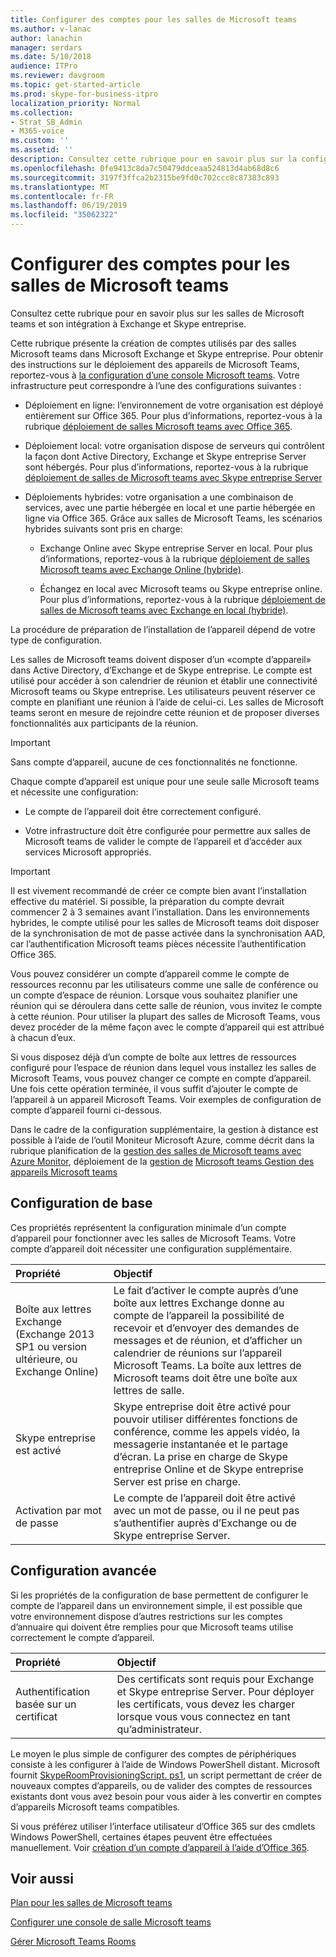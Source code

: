 ```yaml
---
title: Configurer des comptes pour les salles de Microsoft teams
ms.author: v-lanac
author: lanachin
manager: serdars
ms.date: 5/10/2018
audience: ITPro
ms.reviewer: davgroom
ms.topic: get-started-article
ms.prod: skype-for-business-itpro
localization_priority: Normal
ms.collection:
- Strat_SB_Admin
- M365-voice
ms.custom: ''
ms.assetid: ''
description: Consultez cette rubrique pour en savoir plus sur la configuration des comptes pour les salles Microsoft teams dans Exchange et Skype entreprise.
ms.openlocfilehash: 0fe9413c8da7c50479ddceaa524813d4ab68d8c6
ms.sourcegitcommit: 3197f3ffca2b2315be9fd0c702ccc8c87383c893
ms.translationtype: MT
ms.contentlocale: fr-FR
ms.lasthandoff: 06/19/2019
ms.locfileid: "35062322"
---
```

# <a name="configure-accounts-for-microsoft-teams-rooms"></a>Configurer des comptes pour les salles de Microsoft teams
 
Consultez cette rubrique pour en savoir plus sur les salles de Microsoft teams et son intégration à Exchange et Skype entreprise.
  
Cette rubrique présente la création de comptes utilisés par des salles Microsoft teams dans Microsoft Exchange et Skype entreprise. Pour obtenir des instructions sur le déploiement des appareils de Microsoft Teams, reportez-vous à [la configuration d’une console Microsoft teams](console.md). Votre infrastructure peut correspondre à l’une des configurations suivantes :
  
- Déploiement en ligne: l’environnement de votre organisation est déployé entièrement sur Office 365. Pour plus d’informations, reportez-vous à la rubrique [déploiement de salles Microsoft teams avec Office 365](with-office-365.md).
    
- Déploiement local: votre organisation dispose de serveurs qui contrôlent la façon dont Active Directory, Exchange et Skype entreprise Server sont hébergés. Pour plus d’informations, reportez-vous à la rubrique [déploiement de salles de Microsoft teams avec Skype entreprise Server](with-skype-for-business-server-2015.md)
    
- Déploiements hybrides: votre organisation a une combinaison de services, avec une partie hébergée en local et une partie hébergée en ligne via Office 365. Grâce aux salles de Microsoft Teams, les scénarios hybrides suivants sont pris en charge: 
    
  - Exchange Online avec Skype entreprise Server en local. Pour plus d’informations, reportez-vous à la rubrique [déploiement de salles Microsoft teams avec Exchange Online (hybride)](with-exchange-online.md).
    
  - Échangez en local avec Microsoft teams ou Skype entreprise online. Pour plus d’informations, reportez-vous à la rubrique [déploiement de salles de Microsoft teams avec Exchange en local (hybride)](with-exchange-on-premises.md).
    
La procédure de préparation de l’installation de l’appareil dépend de votre type de configuration.
  
Les salles de Microsoft teams doivent disposer d’un «compte d’appareil» dans Active Directory, d’Exchange et de Skype entreprise. Le compte est utilisé pour accéder à son calendrier de réunion et établir une connectivité Microsoft teams ou Skype entreprise. Les utilisateurs peuvent réserver ce compte en planifiant une réunion à l’aide de celui-ci. Les salles de Microsoft teams seront en mesure de rejoindre cette réunion et de proposer diverses fonctionnalités aux participants de la réunion.
  
> [!IMPORTANT]
> Sans compte d’appareil, aucune de ces fonctionnalités ne fonctionne. 
  
Chaque compte d’appareil est unique pour une seule salle Microsoft teams et nécessite une configuration:
  
- Le compte de l’appareil doit être correctement configuré.
    
- Votre infrastructure doit être configurée pour permettre aux salles de Microsoft teams de valider le compte de l’appareil et d’accéder aux services Microsoft appropriés.
    
> [!IMPORTANT]
> Il est vivement recommandé de créer ce compte bien avant l’installation effective du matériel. Si possible, la préparation du compte devrait commencer 2 à 3 semaines avant l’installation. Dans les environnements hybrides, le compte utilisé pour les salles de Microsoft teams doit disposer de la synchronisation de mot de passe activée dans la synchronisation AAD, car l’authentification Microsoft teams pièces nécessite l’authentification Office 365.
  
Vous pouvez considérer un compte d’appareil comme le compte de ressources reconnu par les utilisateurs comme une salle de conférence ou un compte d’espace de réunion. Lorsque vous souhaitez planifier une réunion qui se déroulera dans cette salle de réunion, vous invitez le compte à cette réunion. Pour utiliser la plupart des salles de Microsoft Teams, vous devez procéder de la même façon avec le compte d’appareil qui est attribué à chacun d’eux.
  
Si vous disposez déjà d’un compte de boîte aux lettres de ressources configuré pour l’espace de réunion dans lequel vous installez les salles de Microsoft Teams, vous pouvez changer ce compte en compte d’appareil. Une fois cette opération terminée, il vous suffit d’ajouter le compte de l’appareil à un appareil Microsoft Teams. Voir exemples de configuration de compte d’appareil fourni ci-dessous.
  
Dans le cadre de la configuration supplémentaire, la gestion à distance est possible à l’aide de l’outil Moniteur Microsoft Azure, comme décrit dans la rubrique planification de la [gestion des salles de Microsoft teams avec Azure Monitor](azure-monitor-plan.md), déploiement de la [gestion de](azure-monitor-deploy.md) [Microsoft teams Gestion des appareils Microsoft teams](azure-monitor-manage.md) 
  
## <a name="basic-configuration"></a>Configuration de base

Ces propriétés représentent la configuration minimale d’un compte d’appareil pour fonctionner avec les salles de Microsoft Teams. Votre compte d’appareil doit nécessiter une configuration supplémentaire.
  
|**Propriété**|**Objectif**|
|:-----|:-----|
|Boîte aux lettres Exchange (Exchange 2013 SP1 ou version ultérieure, ou Exchange Online)  <br/> |Le fait d’activer le compte auprès d’une boîte aux lettres Exchange donne au compte de l’appareil la possibilité de recevoir et d’envoyer des demandes de messages et de réunion, et d’afficher un calendrier de réunions sur l’appareil Microsoft Teams. La boîte aux lettres de Microsoft teams doit être une boîte aux lettres de salle.  <br/> |
|Skype entreprise est activé  <br/> |Skype entreprise doit être activé pour pouvoir utiliser différentes fonctions de conférence, comme les appels vidéo, la messagerie instantanée et le partage d’écran. La prise en charge de Skype entreprise Online et de Skype entreprise Server est prise en charge.  <br/> |
|Activation par mot de passe  <br/> |Le compte de l’appareil doit être activé avec un mot de passe, ou il ne peut pas s’authentifier auprès d’Exchange ou de Skype entreprise Server.  <br/> |
   
## <a name="advanced-configuration"></a>Configuration avancée

Si les propriétés de la configuration de base permettent de configurer le compte de l’appareil dans un environnement simple, il est possible que votre environnement dispose d’autres restrictions sur les comptes d’annuaire qui doivent être remplies pour que Microsoft teams utilise correctement le compte d’appareil.
  
|**Propriété**|**Objectif**|
|:-----|:-----|
|Authentification basée sur un certificat  <br/> |Des certificats sont requis pour Exchange et Skype entreprise Server. Pour déployer les certificats, vous devez les charger lorsque vous vous connectez en tant qu’administrateur.  <br/> |
   
Le moyen le plus simple de configurer des comptes de périphériques consiste à les configurer à l’aide de Windows PowerShell distant. Microsoft fournit [SkypeRoomProvisioningScript. ps1](https://go.microsoft.com/fwlink/?linkid=870105), un script permettant de créer de nouveaux comptes d’appareils, ou de valider des comptes de ressources existants dont vous avez besoin pour vous aider à les convertir en comptes d’appareils Microsoft teams compatibles.
  
Si vous préférez utiliser l’interface utilisateur d’Office 365 sur des cmdlets Windows PowerShell, certaines étapes peuvent être effectuées manuellement. Voir [création d’un compte d’appareil à l’aide d’Office 365](https://docs.microsoft.com/surface-hub/create-a-device-account-using-office-365).
  
## <a name="see-also"></a>Voir aussi

[Plan pour les salles de Microsoft teams](skype-room-systems-v2-0.md)
  
[Configurer une console de salle Microsoft teams](console.md)
  
[Gérer Microsoft Teams Rooms](skype-room-systems-v2.md)

